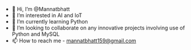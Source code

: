 - 👋 Hi, I’m @Mannatbhatt
- 👀 I’m interested in AI and IoT
- 🌱 I’m currently learning Python
- 💞️ I’m looking to collaborate on any innovative projects involving use of Python and MySQL
- 📫 How to reach me - mannatbhatt159@gmail.com

<!---
Mannatbhatt/Mannatbhatt is a ✨ special ✨ repository because its `README.md` (this file) appears on your GitHub profile.
You can click the Preview link to take a look at your changes.
--->

